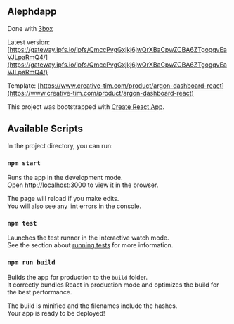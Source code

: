 ## Alephdapp

Done with [3box](https://3box.io/)

Latest version: [https://gateway.ipfs.io/ipfs/QmccPvgGxjkj6jwQrXBaCpwZCBA6ZTgogqvEaVJLpaRmQ4/](https://gateway.ipfs.io/ipfs/QmccPvgGxjkj6jwQrXBaCpwZCBA6ZTgogqvEaVJLpaRmQ4/)

Template: [https://www.creative-tim.com/product/argon-dashboard-react](https://www.creative-tim.com/product/argon-dashboard-react)

This project was bootstrapped with [Create React App](https://github.com/facebook/create-react-app).

## Available Scripts

In the project directory, you can run:

### `npm start`

Runs the app in the development mode.<br />
Open [http://localhost:3000](http://localhost:3000) to view it in the browser.

The page will reload if you make edits.<br />
You will also see any lint errors in the console.

### `npm test`

Launches the test runner in the interactive watch mode.<br />
See the section about [running tests](https://facebook.github.io/create-react-app/docs/running-tests) for more information.

### `npm run build`

Builds the app for production to the `build` folder.<br />
It correctly bundles React in production mode and optimizes the build for the best performance.

The build is minified and the filenames include the hashes.<br />
Your app is ready to be deployed!
